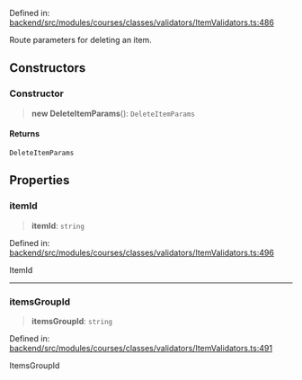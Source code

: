 Defined in: [backend/src/modules/courses/classes/validators/ItemValidators.ts:486](https://github.com/continuousactivelearning/vibe/blob/9a2d9d7201b944582c5d0ed5f0f7a4de13abde0f/backend/src/modules/courses/classes/validators/ItemValidators.ts#L486)

Route parameters for deleting an item.

## Constructors

### Constructor

> **new DeleteItemParams**(): `DeleteItemParams`

#### Returns

`DeleteItemParams`

## Properties

### itemId

> **itemId**: `string`

Defined in: [backend/src/modules/courses/classes/validators/ItemValidators.ts:496](https://github.com/continuousactivelearning/vibe/blob/9a2d9d7201b944582c5d0ed5f0f7a4de13abde0f/backend/src/modules/courses/classes/validators/ItemValidators.ts#L496)

ItemId

***

### itemsGroupId

> **itemsGroupId**: `string`

Defined in: [backend/src/modules/courses/classes/validators/ItemValidators.ts:491](https://github.com/continuousactivelearning/vibe/blob/9a2d9d7201b944582c5d0ed5f0f7a4de13abde0f/backend/src/modules/courses/classes/validators/ItemValidators.ts#L491)

ItemsGroupId
